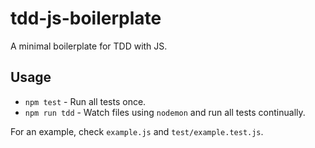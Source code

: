 # tdd-js-boilerplate
A minimal boilerplate for TDD with JS.

## Usage
- `npm test` - Run all tests once.
- `npm run tdd` -  Watch files using `nodemon` and run all tests continually.

For an example, check `example.js` and `test/example.test.js`.

